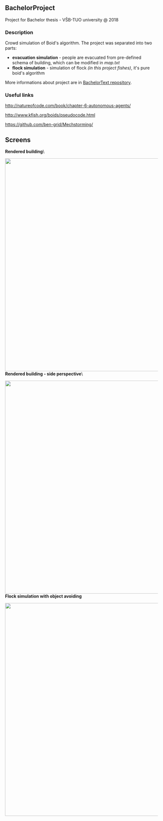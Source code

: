 ## BachelorProject
Project for Bachelor thesis - VŠB-TUO university @ 2018

### Description
Crowd simulation of Boid's algorithm. The project was separated into two parts:
* **evacuation simulation** - people are evacuated from pre-defined schema of building, which can be modified in *map.txt*
* **flock simulation** - simulation of flock *(in this project fishes)*, it's pure boid's algorithm

More informations about project are in [BachelorText repository](https://github.com/pr033r/BachelorText/blob/master/main.pdf).

### Useful links
http://natureofcode.com/book/chapter-6-autonomous-agents/

http://www.kfish.org/boids/pseudocode.html

https://github.com/ben-grid/Mechstorming/

## Screens

**Rendered building**\

<a href="url"><img src="http://adam-lasak.xf.cz/w/bachelor-images/newscreen2.jpg" align="left" width="700" ></a>

**Rendered building - side perspective**\

<a href="url"><img src="http://adam-lasak.xf.cz/w/bachelor-images/newscreen3.jpg" align="left" width="700" ></a>

**Flock simulation with object avoiding**

<a href="url"><img src="http://adam-lasak.xf.cz/w/bachelor-images/new_fish4.jpg" align="left" width="700" ></a>

